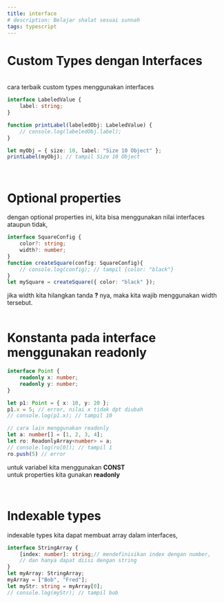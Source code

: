 ```yaml
---
title: interface
# description: Belajar shalat sesuai sunnah
tags: typescript
---
```


# Custom Types dengan Interfaces
<br>
cara terbaik custom types menggunakan interfaces

```ts
interface LabeledValue {
    label: string;
}

function printLabel(labeledObj: LabeledValue) {
    // console.log(labeledObj.label);
}

let myObj = { size: 10, label: "Size 10 Object" };
printLabel(myObj); // tampil Size 10 Object
```
<br>

# Optional properties
dengan optional properties ini, kita bisa menggunakan 
nilai interfaces ataupun tidak,

```ts
interface SquareConfig {
    color?: string;
    width?: number;
}
function createSquare(config: SquareConfig){
    // console.log(config); // tampil {color: "black"}
}
let mySquare = createSquare({ color: "black" });
```
jika width kita hilangkan tanda **?** nya, maka kita wajib
menggunakan width tersebut.
<br><br>

# Konstanta pada interface menggunakan readonly
```ts
interface Point {
    readonly x: number;
    readonly y: number;
}

let p1: Point = { x: 10, y: 20 };
p1.x = 5; // error, nilai x tidak dpt diubah
// console.log(p1.x); // tampil 10

// cara lain menggunakan readonly
let a: number[] = [1, 2, 3, 4];
let ro: ReadonlyArray<number> = a;
// console.log(ro[0]); // tampil 1
ro.push(5) // error
```
untuk variabel kita menggunakan **CONST** 
<br>
untuk properties kita gunakan **readonly**

<br>

# Indexable types
indexable types kita dapat membuat array dalam interfaces, <br>

```ts
interface StringArray {
    [index: number]: string;// mendefinisikan index dengan number,
    // dan hanya dapat diisi dengan string 
}
let myArray: StringArray;
myArray = ["Bob", "Fred"];
let myStr: string = myArray[0];
// console.log(myStr); // tampil bob
```
<br>